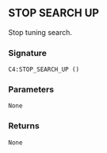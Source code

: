 ## STOP SEARCH UP

Stop tuning search.


###  Signature

`C4:STOP_SEARCH_UP ()`


### Parameters

`None`


### Returns

`None
`